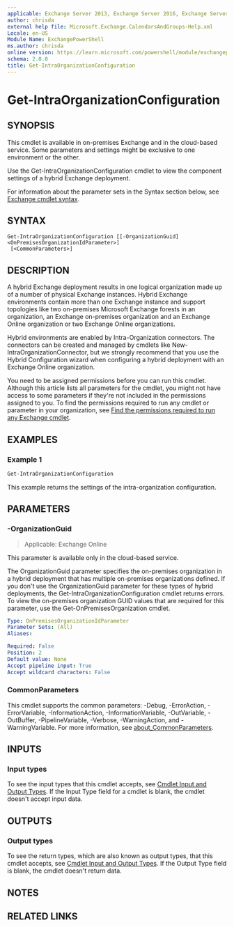 ```yaml
---
applicable: Exchange Server 2013, Exchange Server 2016, Exchange Server 2019, Exchange Online
author: chrisda
external help file: Microsoft.Exchange.CalendarsAndGroups-Help.xml
Locale: en-US
Module Name: ExchangePowerShell
ms.author: chrisda
online version: https://learn.microsoft.com/powershell/module/exchangepowershell/get-intraorganizationconfiguration
schema: 2.0.0
title: Get-IntraOrganizationConfiguration
---
```


# Get-IntraOrganizationConfiguration

## SYNOPSIS
This cmdlet is available in on-premises Exchange and in the cloud-based service. Some parameters and settings might be exclusive to one environment or the other.

Use the Get-IntraOrganizationConfiguration cmdlet to view the component settings of a hybrid Exchange deployment.

For information about the parameter sets in the Syntax section below, see [Exchange cmdlet syntax](https://learn.microsoft.com/powershell/exchange/exchange-cmdlet-syntax).

## SYNTAX

```
Get-IntraOrganizationConfiguration [[-OrganizationGuid] <OnPremisesOrganizationIdParameter>]
 [<CommonParameters>]
```

## DESCRIPTION
A hybrid Exchange deployment results in one logical organization made up of a number of physical Exchange instances. Hybrid Exchange environments contain more than one Exchange instance and support topologies like two on-premises Microsoft Exchange forests in an organization, an Exchange on-premises organization and an Exchange Online organization or two Exchange Online organizations.

Hybrid environments are enabled by Intra-Organization connectors. The connectors can be created and managed by cmdlets like New-IntraOrganizationConnector, but we strongly recommend that you use the Hybrid Configuration wizard when configuring a hybrid deployment with an Exchange Online organization.

You need to be assigned permissions before you can run this cmdlet. Although this article lists all parameters for the cmdlet, you might not have access to some parameters if they're not included in the permissions assigned to you. To find the permissions required to run any cmdlet or parameter in your organization, see [Find the permissions required to run any Exchange cmdlet](https://learn.microsoft.com/powershell/exchange/find-exchange-cmdlet-permissions).

## EXAMPLES

### Example 1
```powershell
Get-IntraOrganizationConfiguration
```

This example returns the settings of the intra-organization configuration.

## PARAMETERS

### -OrganizationGuid

> Applicable: Exchange Online

This parameter is available only in the cloud-based service.

The OrganizationGuid parameter specifies the on-premises organization in a hybrid deployment that has multiple on-premises organizations defined. If you don't use the OrganizationGuid parameter for these types of hybrid deployments, the Get-IntraOrganizationConfiguration cmdlet returns errors. To view the on-premises organization GUID values that are required for this parameter, use the Get-OnPremisesOrganization cmdlet.

```yaml
Type: OnPremisesOrganizationIdParameter
Parameter Sets: (All)
Aliases:

Required: False
Position: 2
Default value: None
Accept pipeline input: True
Accept wildcard characters: False
```

### CommonParameters
This cmdlet supports the common parameters: -Debug, -ErrorAction, -ErrorVariable, -InformationAction, -InformationVariable, -OutVariable, -OutBuffer, -PipelineVariable, -Verbose, -WarningAction, and -WarningVariable. For more information, see [about_CommonParameters](https://go.microsoft.com/fwlink/p/?LinkID=113216).

## INPUTS

### Input types
To see the input types that this cmdlet accepts, see [Cmdlet Input and Output Types](https://go.microsoft.com/fwlink/p/?linkId=616387). If the Input Type field for a cmdlet is blank, the cmdlet doesn't accept input data.

## OUTPUTS

### Output types
To see the return types, which are also known as output types, that this cmdlet accepts, see [Cmdlet Input and Output Types](https://go.microsoft.com/fwlink/p/?linkId=616387). If the Output Type field is blank, the cmdlet doesn't return data.

## NOTES

## RELATED LINKS
